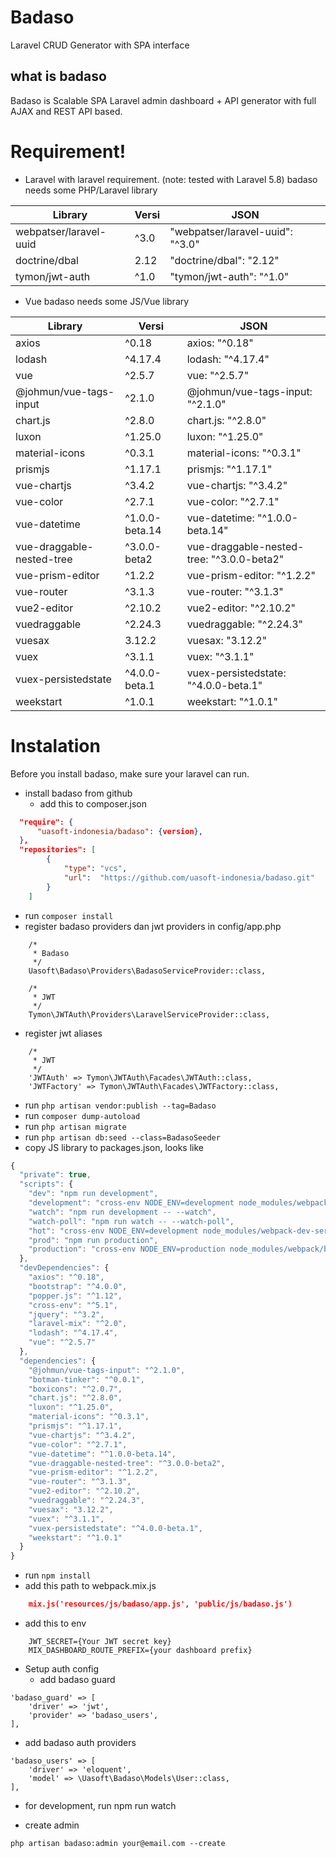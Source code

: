 # Badaso
Laravel CRUD Generator with SPA interface

## what is badaso
Badaso is Scalable SPA Laravel admin dashboard + API generator with full AJAX and REST API based.

# Requirement!
  - Laravel with laravel requirement. (note: tested with Laravel 5.8)
  badaso needs some PHP/Laravel library

| Library | Versi | JSON | 
| ------ | ------ | ------ |
| webpatser/laravel-uuid | ^3.0 | "webpatser/laravel-uuid": "^3.0" |
| doctrine/dbal | 2.12 | "doctrine/dbal": "2.12" |
| tymon/jwt-auth | ^1.0 | "tymon/jwt-auth": "^1.0" |

  - Vue
  badaso needs some JS/Vue library

| Library | Versi | JSON | 
| ------ | ------ | ------ |
|	axios	|	^0.18	|	axios: "^0.18"	|
|	lodash	|	^4.17.4	|	lodash: "^4.17.4"	|
|	vue	|	^2.5.7	|	vue: "^2.5.7"	|
|	@johmun/vue-tags-input	|	^2.1.0	|	@johmun/vue-tags-input: "^2.1.0"	|
|	chart.js	|	^2.8.0	|	chart.js: "^2.8.0"	|
|	luxon	|	^1.25.0	|	luxon: "^1.25.0"	|
|	material-icons	|	^0.3.1	|	material-icons: "^0.3.1"	|
|	prismjs	|	^1.17.1	|	prismjs: "^1.17.1"	|
|	vue-chartjs	|	^3.4.2	|	vue-chartjs: "^3.4.2"	|
|	vue-color	|	^2.7.1	|	vue-color: "^2.7.1"	|
|	vue-datetime	|	^1.0.0-beta.14	|	vue-datetime: "^1.0.0-beta.14"	|
|	vue-draggable-nested-tree	|	^3.0.0-beta2	|	vue-draggable-nested-tree: "^3.0.0-beta2"	|
|	vue-prism-editor	|	^1.2.2	|	vue-prism-editor: "^1.2.2"	|
|	vue-router	|	^3.1.3	|	vue-router: "^3.1.3"	|
|	vue2-editor	|	^2.10.2	|	vue2-editor: "^2.10.2"	|
|	vuedraggable	|	^2.24.3	|	vuedraggable: "^2.24.3"	|
|	vuesax	|	3.12.2	|	vuesax: "3.12.2"	|
|	vuex	|	^3.1.1	|	vuex: "^3.1.1"	|
|	vuex-persistedstate	|	^4.0.0-beta.1	|	vuex-persistedstate: "^4.0.0-beta.1"	|
|	weekstart	|	^1.0.1	|	weekstart: "^1.0.1"	|

# Instalation
Before you install badaso, make sure your laravel can run.
- install badaso from github
  - add this to composer.json
```json
  "require": {
      "uasoft-indonesia/badaso": {version},
  },
  "repositories": [
        {
            "type": "vcs",
            "url":  "https://github.com/uasoft-indonesia/badaso.git"
        }
    ]
```
- run ```composer install```
- register badaso providers dan jwt providers in config/app.php
```
    /*
     * Badaso
     */
    Uasoft\Badaso\Providers\BadasoServiceProvider::class,
    
    /*
     * JWT
     */
    Tymon\JWTAuth\Providers\LaravelServiceProvider::class,
```
- register jwt aliases
```
    /*
     * JWT
     */
    'JWTAuth' => Tymon\JWTAuth\Facades\JWTAuth::class,
    'JWTFactory' => Tymon\JWTAuth\Facades\JWTFactory::class,
```
- run ```php artisan vendor:publish --tag=Badaso```
- run ```composer dump-autoload```
- run ```php artisan migrate```
- run ```php artisan db:seed --class=BadasoSeeder```
- copy JS library to packages.json, looks like
```javascript
{
  "private": true,
  "scripts": {
    "dev": "npm run development",
    "development": "cross-env NODE_ENV=development node_modules/webpack/bin/webpack.js --progress --hide-modules --config=node_modules/laravel-mix/setup/webpack.config.js",
    "watch": "npm run development -- --watch",
    "watch-poll": "npm run watch -- --watch-poll",
    "hot": "cross-env NODE_ENV=development node_modules/webpack-dev-server/bin/webpack-dev-server.js --inline --hot --config=node_modules/laravel-mix/setup/webpack.config.js",
    "prod": "npm run production",
    "production": "cross-env NODE_ENV=production node_modules/webpack/bin/webpack.js --no-progress --hide-modules --config=node_modules/laravel-mix/setup/webpack.config.js"
  },
  "devDependencies": {
    "axios": "^0.18",
    "bootstrap": "^4.0.0",
    "popper.js": "^1.12",
    "cross-env": "^5.1",
    "jquery": "^3.2",
    "laravel-mix": "^2.0",
    "lodash": "^4.17.4",
    "vue": "^2.5.7"
  },
  "dependencies": {
    "@johmun/vue-tags-input": "^2.1.0",
    "botman-tinker": "^0.0.1",
    "boxicons": "^2.0.7",
    "chart.js": "^2.8.0",
    "luxon": "^1.25.0",
    "material-icons": "^0.3.1",
    "prismjs": "^1.17.1",
    "vue-chartjs": "^3.4.2",
    "vue-color": "^2.7.1",
    "vue-datetime": "^1.0.0-beta.14",
    "vue-draggable-nested-tree": "^3.0.0-beta2",
    "vue-prism-editor": "^1.2.2",
    "vue-router": "^3.1.3",
    "vue2-editor": "^2.10.2",
    "vuedraggable": "^2.24.3",
    "vuesax": "3.12.2",
    "vuex": "^3.1.1",
    "vuex-persistedstate": "^4.0.0-beta.1",
    "weekstart": "^1.0.1"
  }
}

```
- run ```npm install```
- add this path to webpack.mix.js
```json
    mix.js('resources/js/badaso/app.js', 'public/js/badaso.js')
```
- add this to env
```
    JWT_SECRET={Your JWT secret key}
    MIX_DASHBOARD_ROUTE_PREFIX={your dashboard prefix}
```
- Setup auth config
  - add badaso guard
```
'badaso_guard' => [
    'driver' => 'jwt',
    'provider' => 'badaso_users',
],
```
  - add badaso auth providers
```
'badaso_users' => [
    'driver' => 'eloquent',
    'model' => \Uasoft\Badaso\Models\User::class,
],
```
  
- for development, run
    npm run watch
    
- create admin
```
php artisan badaso:admin your@email.com --create
```
    